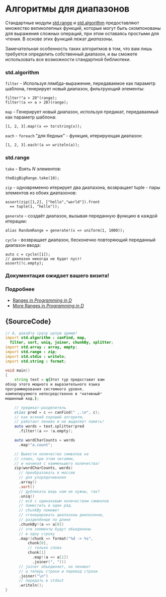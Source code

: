 # Алгоритмы для диапазонов

Стандартные модули [std.range](http://dlang.org/phobos/std_range.html)
и [std.algorithm](http://dlang.org/phobos/std_algorithm.html)
предоставляют множество великолепных функций, которые
могут быть скомпонованы для выражения сложных
операций, при этом оставаясь простыми для чтения.
В основе этих функций лежат *диапазоны*.

Замечательная особенность таких алгоритмов в том,
что вам лишь требуется определить собственный
диапазон, и вы сможете использовать все возможности
стандартной библиотеки.

### std.algorithm

`filter` - Используя лямбда-выражение, передаваемое как
 параметр шаблона, генерирует новый диапазон,
 фильтрующий элементы:

    filter!"a > 20"(range);
    filter!(a => a > 20)(range);

`map` - Генерирует новый диапазон, используя предикат,
 передаваемый как параметр шаблона:

    [1, 2, 3].map!(x => to!string(x));

`each` - `foreach` "для бедных" - функция, итерирующая
диапазон:

    [1, 2, 3].each!(a => writeln(a));

### std.range
`take` - Взять *N* элементов:

    theBigBigRange.take(10);

`zip` - одновременно итерирует два диапазона,
возвращает tuple - пары элементов из обоих
диапазонов:

    assert(zip([1,2], ["hello","world"]).front
      == tuple(1, "hello"));

`generate` - создаёт диапазон, вызывая переданную
функцию в каждой итерации:

    alias RandomRange = generate!(x => uniform(1, 1000));

`cycle` - возвращает диапазон, бесконечно повторяющий
переданный диапазон ввода:

    auto c = cycle([1]);
    // диапазон никогда не будет пуст!
    assert(!c.empty);

### Документация ожидает вашего визита!


### Подробнее

- [Ranges in _Programming in D_](http://ddili.org/ders/d.en/ranges.html)
- [More Ranges in _Programming in D_](http://ddili.org/ders/d.en/ranges_more.html)

## {SourceCode}

```d
// А, давайте сразу целую армию!
import std.algorithm : canFind, map,
  filter, sort, uniq, joiner, chunkBy, splitter;
import std.array : array, empty;
import std.range : zip;
import std.stdio : writeln;
import std.string : format;

void main()
{
    string text = q{Этот тур предоставит вам
обзор этого мощного и выразительного языка
программирования системного уровня,
компилируемого непосредственно в *нативный*
машинный код.};

    // предикат-разделитель
    alias pred = c => canFind(" ,.\n", c);
    // как всякий хороший алгоритм,
    // работает лениво и не выделяет память!
    auto words = text.splitter!pred
      .filter!(a => !a.empty);

    auto wordCharCounts = words
      .map!"a.count";

    // Вывести количество символов на
    // слово, при этом читаемо,
    // и начиная с наименьшего количества!
    zip(wordCharCounts, words)
      // преобразовать в массив
      // для упорядочивания
      .array()
      .sort()
      // дубликаты ведь нам не нужны, так?
      .uniq()
      // всё с одинаковым количеством символов
      // поместить в один ряд.
      // chunkBy поможет
      // сгенерировать диапазоны диапазонов,
      // разделённые по длине
      .chunkBy!(a => a[0])
      // эти элементы будут объединены
      // в одну строку
      .map!(chunk => format("%d -> %s",
          chunk[0],
          // только слова
          chunk[1]
            .map!(a => a[1])
            .joiner(", ")))
      // joiner объединяет, но лениво!
      // а теперь строки и перевод строки
      .joiner("\n")
      // передать в stdout
      .writeln();
}
```

